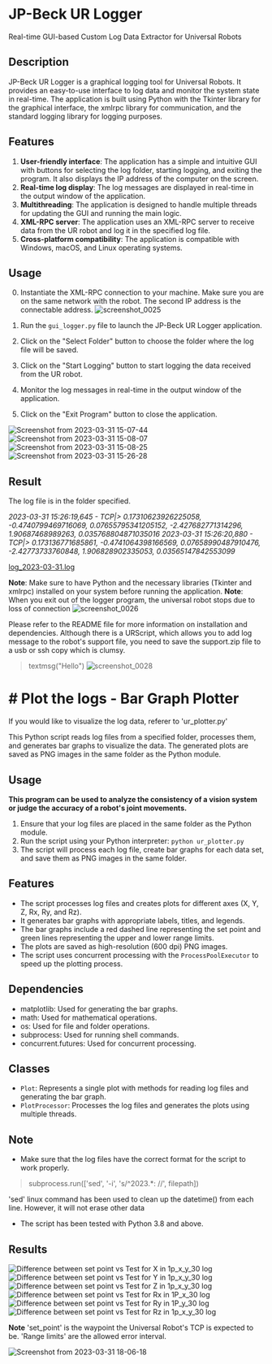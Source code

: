 # JP-Beck UR Logger
Real-time GUI-based Custom Log Data Extractor for Universal Robots
## Description
JP-Beck UR Logger is a graphical logging tool for Universal Robots. It provides an easy-to-use interface to log data and monitor the system state in real-time. The application is built using Python with the Tkinter library for the graphical interface, the xmlrpc library for communication, and the standard logging library for logging purposes.

## Features
1. **User-friendly interface**: The application has a simple and intuitive GUI with buttons for selecting the log folder, starting logging, and exiting the program. It also displays the IP address of the computer on the screen.
2. **Real-time log display**: The log messages are displayed in real-time in the output window of the application.
3. **Multithreading**: The application is designed to handle multiple threads for updating the GUI and running the main logic.
4. **XML-RPC server**: The application uses an XML-RPC server to receive data from the UR robot and log it in the specified log file.
5. **Cross-platform compatibility**: The application is compatible with Windows, macOS, and Linux operating systems.

## Usage
0. Instantiate the XML-RPC connection to your machine. 
Make sure you are on the same network with the robot.
The second IP address is the connectable address.
![screenshot_0025](https://user-images.githubusercontent.com/71532612/229045780-4a7a34eb-e737-4680-b1aa-38a5b0e8c540.png)

1. Run the `gui_logger.py` file to launch the JP-Beck UR Logger application.
2. Click on the "Select Folder" button to choose the folder where the log file will be saved.
3. Click on the "Start Logging" button to start logging the data received from the UR robot.
4. Monitor the log messages in real-time in the output window of the application.
5. Click on the "Exit Program" button to close the application.

![Screenshot from 2023-03-31 15-07-44](https://user-images.githubusercontent.com/71532612/229043782-5f3b9f3f-6b06-41a9-bbf2-24a6ffc5e34e.png)
![Screenshot from 2023-03-31 15-08-07](https://user-images.githubusercontent.com/71532612/229043805-351e0463-a996-4037-8741-24f67b54c9f6.png)
![Screenshot from 2023-03-31 15-08-25](https://user-images.githubusercontent.com/71532612/229043835-abd52047-2100-486c-86fc-a10148c3e76e.png)
![Screenshot from 2023-03-31 15-26-28](https://user-images.githubusercontent.com/71532612/229043854-de31e043-3fe3-4652-a711-d2c3459ce99f.png)

## Result
The log file is in the folder specified.

*2023-03-31 15:26:19,645 - TCP|> 0.17310623926225058, -0.4740799469716069, 0.07655795341205152, -2.427682771314296, 1.90687468989263, 0.035768804871035016
2023-03-31 15:26:20,880 - TCP|> 0.173136771685861, -0.4741064398166569, 0.07658990487910476, -2.42773733760848, 1.906828902335053, 0.03565147842553099*

[log_2023-03-31.log](https://github.com/Jp-Beck/ur_logger/files/11118950/log_2023-03-31.log)


**Note**: Make sure to have Python and the necessary libraries (Tkinter and xmlrpc) installed on your system before running the application.
**Note**: When you exit out of the logger program, the universal robot stops due to loss of connection
![screenshot_0026](https://user-images.githubusercontent.com/71532612/229045819-3021d6b7-92b4-4e67-b191-21dc40dbd281.png)

Please refer to the README file for more information on installation and dependencies.
Although there is a URScript, which allows you to add log message to the robot's support file, you need to 
save the support.zip file to a usb or ssh copy which is clumsy. 
> textmsg("Hello")
![screenshot_0028](https://user-images.githubusercontent.com/71532612/229051838-951eec6c-99ed-4fc4-8f26-b098bffd91fe.png)

# # Plot the logs - Bar Graph Plotter

If you would like to visualize the log data, referer to 'ur_plotter.py'

This Python script reads log files from a specified folder, processes them, and generates bar graphs to visualize the data. The generated plots are saved as PNG images in the same folder as the Python module.

## Usage
**__This program can be used to analyze the consistency of a vision system or judge the accuracy of a robot's joint movements.__**
1. Ensure that your log files are placed in the same folder as the Python module.
2. Run the script using your Python interpreter: `python ur_plotter.py`
3. The script will process each log file, create bar graphs for each data set, and save them as PNG images in the same folder.

## Features

- The script processes log files and creates plots for different axes (X, Y, Z, Rx, Ry, and Rz).
- It generates bar graphs with appropriate labels, titles, and legends.
- The bar graphs include a red dashed line representing the set point and green lines representing the upper and lower range limits.
- The plots are saved as high-resolution (600 dpi) PNG images.
- The script uses concurrent processing with the `ProcessPoolExecutor` to speed up the plotting process.

## Dependencies

- matplotlib: Used for generating the bar graphs.
- math: Used for mathematical operations.
- os: Used for file and folder operations.
- subprocess: Used for running shell commands.
- concurrent.futures: Used for concurrent processing.

## Classes

- `Plot`: Represents a single plot with methods for reading log files and generating the bar graph.
- `PlotProcessor`: Processes the log files and generates the plots using multiple threads.

## Note

- Make sure that the log files have the correct format for the script to work properly.
> subprocess.run(['sed', '-i', 's/^2023.*: //', filepath])

'sed' linux command has been used to clean up the datetime() from each line. However, it will not erase other data
- The script has been tested with Python 3.8 and above.

## Results
![Difference between set point vs  Test for X in 1p_x_y_30 log](https://user-images.githubusercontent.com/71532612/229064356-857bbf51-0051-4b2c-b10e-ede34184ac8d.png)
![Difference between set point vs  Test for Y in 1p_x_y_30 log](https://user-images.githubusercontent.com/71532612/229064363-b6ec57ef-491b-425b-8f59-9f6bc6a65afd.png)
![Difference between set point vs  Test for Z in 1p_x_y_30 log](https://user-images.githubusercontent.com/71532612/229064377-9cf41a65-61d0-462b-b7c2-9fe97b33744a.png)
![Difference between set point vs  Test for Rx in 1P_x_30 log](https://user-images.githubusercontent.com/71532612/229064344-43ac7311-33fe-4c2e-b088-65b7323a5597.png)
![Difference between set point vs  Test for Ry in 1P_y_30 log](https://user-images.githubusercontent.com/71532612/229064315-01f0c287-6a77-4366-b5df-ef62e767a1f4.png)
![Difference between set point vs  Test for Rz in 1p_x_y_30 log](https://user-images.githubusercontent.com/71532612/229064352-5390c26e-5d86-4e9f-9b4d-49b51bac21bb.png)

**Note**
'set_point' is the waypoint the Universal Robot's TCP is expected to be.
'Range limits' are the allowed error interval.

![Screenshot from 2023-03-31 18-06-18](https://user-images.githubusercontent.com/71532612/229078079-93c32148-2825-4e90-9ba1-b38a8d13f741.png)
